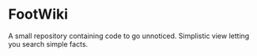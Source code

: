 # FootWiki
A small repository containing code to go unnoticed.
Simplistic view letting you search simple facts.
